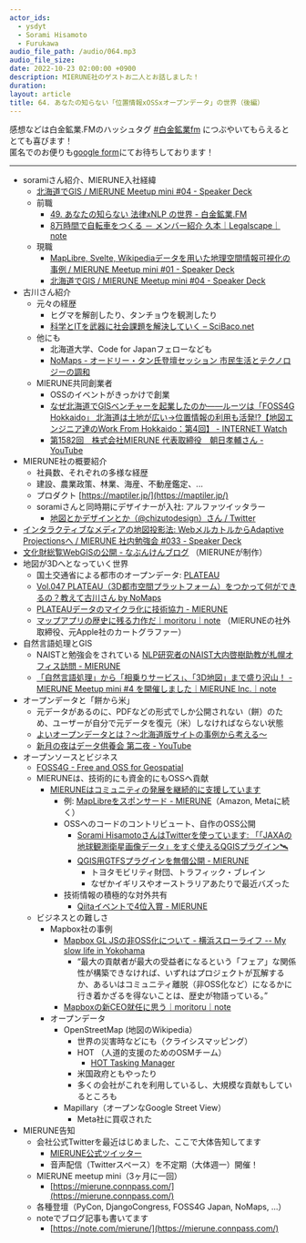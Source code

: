 ```yaml
---
actor_ids:
  - ysdyt
  - Sorami Hisamoto
  - Furukawa
audio_file_path: /audio/064.mp3
audio_file_size: 
date: 2022-10-23 02:00:00 +0900
description: MIERUNE社のゲストお二人とお話しました！
duration: 
layout: article
title: 64. あなたの知らない「位置情報xOSSxオープンデータ」の世界（後編）
---
```


感想などは白金鉱業.FMのハッシュタグ [#白金鉱業fm](https://twitter.com/search?q=%23%E7%99%BD%E9%87%91%E9%89%B1%E6%A5%ADfm&src=typed_query) につぶやいてもらえるととても喜びます！  
匿名でのお便りも[google form](https://forms.gle/pRVNhjrhk8F88T228)にてお待ちしております！  

---
* soramiさん紹介、MIERUNE入社経緯
    * [北海道でGIS / MIERUNE Meetup mini #04 - Speaker Deck](https://speakerdeck.com/sorami/mierune-meetup-mini-number-04)
    * 前職
        * [49. あなたの知らない 法律xNLP の世界 - 白金鉱業.FM](https://shirokane-kougyou.github.io/episode/49)
        * [8万時間で自転車をつくる － メンバー紹介 久本｜Legalscape｜note](https://note.com/legalscape/n/nf9f4c249f24e)
    * 現職
        * [MapLibre, Svelte, Wikipediaデータを用いた地理空間情報可視化の事例 / MIERUNE Meetup mini #01 - Speaker Deck](https://speakerdeck.com/sorami/mierune-meetup-mini-number-01)
        * [北海道でGIS / MIERUNE Meetup mini #04 - Speaker Deck](https://speakerdeck.com/sorami/mierune-meetup-mini-number-04)
* 古川さん紹介
    * 元々の経歴
        * ヒグマを解剖したり、タンチョウを観測したり
        * [科学とITを武器に社会課題を解決していく – SciBaco.net](https://scibaco.net/person/2276)
    * 他にも
        * 北海道大学、Code for Japanフェローなども
        * [NoMaps - オードリー・タン氏登壇セッション 市民生活とテクノロジーの調和](https://no-maps.jp/2020/topics/152)
    * MIERUNE共同創業者
        * OSSのイベントがきっかけで創業
        * [なぜ北海道でGISベンチャーを起業したのか――ルーツは「FOSS4G Hokkaido」 北海道は土地が広い→位置情報の利用も活発!?【地図エンジニア達のWork From Hokkaido：第4回】 - INTERNET Watch](https://internet.watch.impress.co.jp/docs/special/wf_hokkaido/1282185.html)
        * [第1582回　株式会社MIERUNE 代表取締役　朝日孝輔さん - YouTube](https://www.youtube.com/watch?v=3E6CskVrH60)
* MIERUNE社の概要紹介
    * 社員数、それぞれの多様な経歴
    * 建設、農業政策、林業、海産、不動産鑑定、...
    * プロダクト [https://maptiler.jp/](https://maptiler.jp/)
    * soramiさんと同時期にデザイナーが入社: アルファツイッタラー
        * [地図とかデザインとか（@chizutodesign）さん / Twitter](https://twitter.com/chizutodesign)
* [インタラクティブなメディアの地図投影法: WebメルカトルからAdaptive Projectionsへ / MIERUNE 社内勉強会 #033 - Speaker Deck](https://speakerdeck.com/sorami/mierune-she-nei-mian-qiang-hui-number-033)
* [文化財総覧WebGISの公開 - なぶんけんブログ](https://www.nabunken.go.jp/nabunkenblog/2021/07/20210720.html) （MIERUNEが制作）
* 地図が3Dへとなっていく世界
    * 国土交通省による都市のオープンデータ: [PLATEAU](https://www.mlit.go.jp/plateau/)
    * [Vol.047 PLATEAU（3D都市空間プラットフォーム）をつかって何ができるの？教えて古川さん by NoMaps](https://soundcloud.com/user-786259997/vol047-plateau3d)
    * [PLATEAUデータのマイクラ化に技術協力 - MIERUNE](https://www.mierune.co.jp/news/posts/uzeapn5su5lr?lang=ja)
    * [マップアプリの歴史に残る力作だ｜moritoru｜note](https://note.com/moritoru/n/nabe9f7f20068) （MIERUNEの社外取締役、元Apple社のカートグラファー）
* 自然言語処理とGIS
    * NAISTと勉強会をされている [NLP研究者のNAIST大内啓樹助教が札幌オフィス訪問 - MIERUNE](https://www.mierune.co.jp/news/posts/y-ym8d1e3i6?lang=ja)
    * [「自然言語処理」から「相乗りサービス」、「3D地図」まで盛り沢山！ - MIERUNE Meetup mini #4 を開催しました｜MIERUNE Inc.｜note](https://note.com/mierune/n/nd43c6e3fe07d?from=notice)
* オープンデータと「餅から米」
    * 元データがあるのに、PDFなどの形式でしか公開されない（餅）のため、ユーザーが自分で元データを復元（米）しなければならない状態
    * [よいオープンデータとは？〜北海道版サイトの事例から考える〜](https://www.slideshare.net/KanahiroIguchi/ss-238700346)
    * [新月の夜はデータ供養会 第二夜 - YouTube](https://www.youtube.com/watch?v=PKCt0Swk6Hc)
* オープンソースとビジネス
    * [FOSS4G - Free and OSS for Geospatial](https://foss4g.hokkaido.jp/)
    * MIERUNEは、技術的にも資金的にもOSSへ貢献
        * [MIERUNEはコミュニティの発展を継続的に支援しています](https://www.mierune.co.jp/aboutus?lang=ja#community)
            * 例: [MapLibreをスポンサード - MIERUNE](https://www.mierune.co.jp/news/posts/w41wxieezj8x?lang=ja)（Amazon, Metaに続く）
            * OSSへのコードのコントリビュート、自作のOSS公開
                * [Sorami HisamotoさんはTwitterを使っています: 「「JAXAの地球観測衛星画像データ」をすぐ使えるQGISプラグイン🛰](https://twitter.com/sorami/status/1539803559730237441)
                * [QGIS用GTFSプラグインを無償公開 - MIERUNE](https://www.mierune.co.jp/news/posts/1183?lang=ja)
                    * トヨタモビリティ財団、トラフィック・ブレイン
                    * なぜかイギリスやオーストラリアあたりで最近バズった
            * 技術情報の積極的な対外共有
                * [Qiitaイベントで4位入賞 - MIERUNE](https://www.mierune.co.jp/news/posts/zot1m7_j00p5?lang=ja)
    * ビジネスとの難しさ
        * Mapbox社の事例
            * [Mapbox GL JSの非OSS化について - 横浜スローライフ -- My slow life in Yokohama](https://blog.goo.ne.jp/jg2tkh/e/cc31aabd8c999028ac1edb3537a12710)
                * “最大の貢献者が最大の受益者になるという「フェア」な関係性が構築できなければ、いずれはプロジェクトが瓦解するか、あるいはコミュニティ離脱（非OSS化など）になるかに行き着かざるを得ないことは、歴史が物語っている。”
            * [Mapboxの新CEO就任に思う｜moritoru｜note](https://note.com/moritoru/n/nbb519b50a40a)
        * オープンデータ
            * OpenStreetMap (地図のWikipedia）
                * 世界の災害時などにも（クライシスマッピング）
                * HOT （人道的支援のためのOSMチーム）
                    * [HOT Tasking Manager](https://tasks.hotosm.org/)
                * 米国政府ともやったり
                * 多くの会社がこれを利用しているし、大規模な貢献もしているところも
            * Mapillary（オープンなGoogle Street View）
                * Meta社に買収された
* MIERUNE告知
    * 会社公式Twitterを最近はじめました、ここで大体告知してます
      * [MIERUNE公式ツイッター](https://twitter.com/MIERUNE_inc)
      * 音声配信（Twitterスペース）を不定期（大体週一）開催！
    * MIERUNE meetup mini（3ヶ月に一回）
      * [https://mierune.connpass.com/](https://mierune.connpass.com/)
    * 各種登壇（PyCon, DjangoCongress, FOSS4G Japan, NoMaps, …）
    * noteでブログ記事も書いてます
      * [https://note.com/mierune/](https://mierune.connpass.com/)
